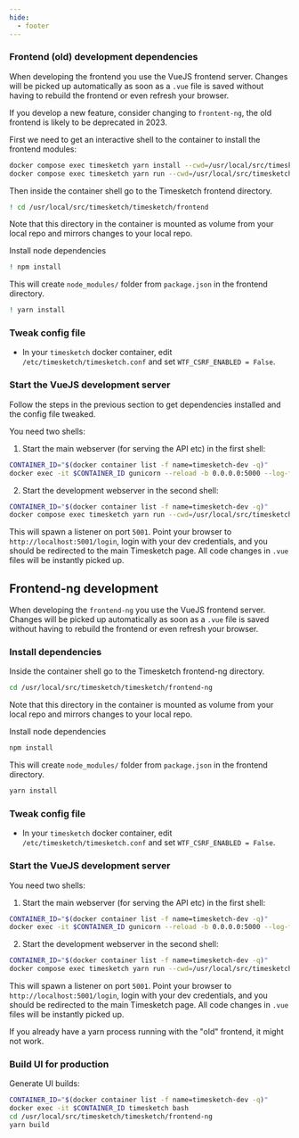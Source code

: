 ```yaml
---
hide:
  - footer
---
```

### Frontend (old) development dependencies

When developing the frontend you use the VueJS frontend server. Changes will be picked up automatically
as soon as a `.vue` file is saved without having to rebuild the frontend or even refresh your browser.

If you develop a new feature, consider changing to `frontent-ng`, the old frontend is likely to be deprecated in 2023.

First we need to get an interactive shell to the container to install the frontend modules:

```bash
docker compose exec timesketch yarn install --cwd=/usr/local/src/timesketch/timesketch/frontend
docker compose exec timesketch yarn run --cwd=/usr/local/src/timesketch/timesketch/frontend build --mode development --watch
```

Then inside the container shell go to the Timesketch frontend directory.

```bash
! cd /usr/local/src/timesketch/timesketch/frontend
```

Note that this directory in the container is mounted as volume from your local repo and mirrors changes to your local repo.

Install node dependencies

```bash
! npm install
```

This will create `node_modules/` folder from `package.json` in the frontend directory.

```bash
! yarn install
```

### Tweak config file

* In your `timesketch` docker container, edit `/etc/timesketch/timesketch.conf` and set `WTF_CSRF_ENABLED = False`.

### Start the VueJS development server

Follow the steps in the previous section to get dependencies installed and the config file tweaked.

You need two shells:

1. Start the main webserver (for serving the API etc) in the first shell:

```bash
CONTAINER_ID="$(docker container list -f name=timesketch-dev -q)"
docker exec -it $CONTAINER_ID gunicorn --reload -b 0.0.0.0:5000 --log-file - --timeout 600 -c /usr/local/src/timesketch/data/gunicorn_config.py timesketch.wsgi:application
```

2. Start the development webserver in the second shell:

```bash
CONTAINER_ID="$(docker container list -f name=timesketch-dev -q)"
docker compose exec timesketch yarn run --cwd=/usr/local/src/timesketch/timesketch/frontend serve
```

This will spawn a listener on port `5001`. Point your browser to `http://localhost:5001/login`, login with your
dev credentials, and you should be redirected to the main Timesketch page. All code changes in `.vue` files will
be instantly picked up.

## Frontend-ng development

When developing the `frontend-ng` you use the VueJS frontend server. Changes will be picked up automatically
as soon as a `.vue` file is saved without having to rebuild the frontend or even refresh your browser.

### Install dependencies

Inside the container shell go to the Timesketch frontend-ng directory.

```bash
cd /usr/local/src/timesketch/timesketch/frontend-ng
```

Note that this directory in the container is mounted as volume from your local repo and mirrors changes to your local repo.

Install node dependencies

```bash
npm install
```

This will create `node_modules/` folder from `package.json` in the frontend directory.

```bash
yarn install
```

### Tweak config file

* In your `timesketch` docker container, edit `/etc/timesketch/timesketch.conf` and set `WTF_CSRF_ENABLED = False`.

### Start the VueJS development server

You need two shells:

1. Start the main webserver (for serving the API etc) in the first shell:

```bash
CONTAINER_ID="$(docker container list -f name=timesketch-dev -q)"
docker exec -it $CONTAINER_ID gunicorn --reload -b 0.0.0.0:5000 --log-file - --timeout 600 -c /usr/local/src/timesketch/data/gunicorn_config.py timesketch.wsgi:application
```

2. Start the development webserver in the second shell:

```bash
CONTAINER_ID="$(docker container list -f name=timesketch-dev -q)"
docker compose exec timesketch yarn run --cwd=/usr/local/src/timesketch/timesketch/frontend-ng serve
```

This will spawn a listener on port `5001`. Point your browser to `http://localhost:5001/login`, login with your
dev credentials, and you should be redirected to the main Timesketch page. All code changes in `.vue` files will
be instantly picked up.

If you already have a yarn process running with the "old" frontend, it might not work.

### Build UI for production

Generate UI builds:

```bash
CONTAINER_ID="$(docker container list -f name=timesketch-dev -q)"
docker exec -it $CONTAINER_ID timesketch bash
cd /usr/local/src/timesketch/timesketch/frontend-ng
yarn build
```
